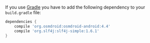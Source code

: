 If you use [Gradle](http://www.gradle.org) you have to add the following dependency to your `build.gradle` file:

```groovy
dependencies {
    compile 'org.osmdroid:osmdroid-android:4.4'
    compile 'org.slf4j:slf4j-simple:1.6.1'
}
```
